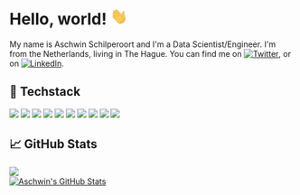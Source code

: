 <!-- [![Header](https://raw.githubusercontent.com/Aschwins/aschwins/main/readme_image.png "Header")](https://aschwins.github.io/) -->

# Hello, world! <img src="https://raw.githubusercontent.com/Aschwins/aschwins/main/wave.gif" width="30px" height="30px" />

My name is Aschwin Schilperoort and I'm a Data Scientist/Engineer. I'm from the Netherlands, living in The Hague. You can find me on [![Twitter][1.2]][1], or on [![LinkedIn][3.2]][3].

## 🔧 Techstack
![](https://img.shields.io/badge/OS-MacOS-informational?style=flat&logo=apple&logoColor=white&color=FF8C00)
![](https://img.shields.io/badge/Editor-Visual_Studio_Code-informational?style=flat&logo=vim&logoColor=white&color=FF8C00)
![](https://img.shields.io/badge/Code-Python-informational?style=flat&logo=python&logoColor=white&color=FF8C00)
![](https://img.shields.io/badge/Code-JavaScript-informational?style=flat&logo=javascript&logoColor=white&color=FF8C00)
![](https://img.shields.io/badge/backend-fastapi-informational?style=flat&logo=fastapi&logoColor=white&color=FF8C00)
![](https://img.shields.io/badge/backend-spring-informational?style=flat&logo=spring&logoColor=white&color=FF8C00)
![](https://img.shields.io/badge/Shell-ZSH-informational?style=flat&logo=gnu-bash&logoColor=white&color=FF8C00)
![](https://img.shields.io/badge/Tools-PostgreSQL-informational?style=flat&logo=postgresql&logoColor=white&color=FF8C00)
![](https://img.shields.io/badge/Tools-Docker-informational?style=flat&logo=docker&logoColor=white&color=FF8C00)
![](https://img.shields.io/badge/Cloud-AWS-informational?style=flat&logo=amazonwebservices&logoColor=white&color=FF8C00)

<!-- ## &#x270d; Blog & Writing

Apart from coding, I also maintain a blog - you can find my articles on my website at [martinheinz.dev](https://martinheinz.dev/) as well as on [Medium](https://medium.com/@martin.heinz) and [DEV.to](https://dev.to/martinheinz).

A sample of my recent articles: -->

<!-- BLOG-POST-LIST:START -->
<!-- BLOG-POST-LIST:END -->

## &#x1f4c8; GitHub Stats

<!-- [![Anurag's GitHub stats](https://github-readme-stats.vercel.app/api?username=anuraghazra)](https://github.com/anuraghazra/github-readme-stats) -->

<a href="https://github.com/Aschwins/aschwins">
  <img align="center" src="https://github-readme-stats.vercel.app/api/top-langs/?username=Aschwins&hide=java,html,tex&title_color=ffffff&text_color=c9cacc&icon_color=FF8C00&bg_color=1d1f21&langs_count=3" />
</a>

<br/>
<a href="https://github.com/MartinHeinz/MartinHeinz">
  <img align="center" src="https://github-readme-stats.vercel.app/api?username=Aschwins&show_icons=true&line_height=27&count_private=true&title_color=ffffff&text_color=c9cacc&icon_color=FF8C00&bg_color=1d1f21" alt="Aschwin's GitHub Stats" />
</a>

<!-- links to social media icons -->

<!-- icons with padding -->

[1.1]: http://i.imgur.com/tXSoThF.png (twitter icon with padding)
[2.1]: http://i.imgur.com/0o48UoR.png (github icon with padding)

<!-- icons without padding -->

[1.2]: http://i.imgur.com/wWzX9uB.png (twitter icon without padding)
[2.2]: http://i.imgur.com/9I6NRUm.png (github icon without padding)
[3.2]: https://raw.githubusercontent.com/Aschwins/aschwin/main/linkedin-3-16.png (LinkedIn icon without padding)


<!-- links to your social media accounts -->

[1]: https://twitter.com/https://x.com/afschilperoort
[2]: https://github.com/Aschwins
[3]: https://www.linkedin.com/in/afschilperoort/


<!-- Resources -->
<!-- Icons: https://simpleicons.org/ -->
<!-- GitHub Stats: https://github.com/anuraghazra/github-readme-stats -->
<!-- Emojis: https://emojipedia.org/emoji/ -->
<!-- HTML Emojis: https://www.fileformat.info/index.htm -->
<!-- Shields: https://shields.io/ -->
<!-- Awesome GitHub Profile README: https://github.com/abhisheknaiidu/awesome-github-profile-readme -->
